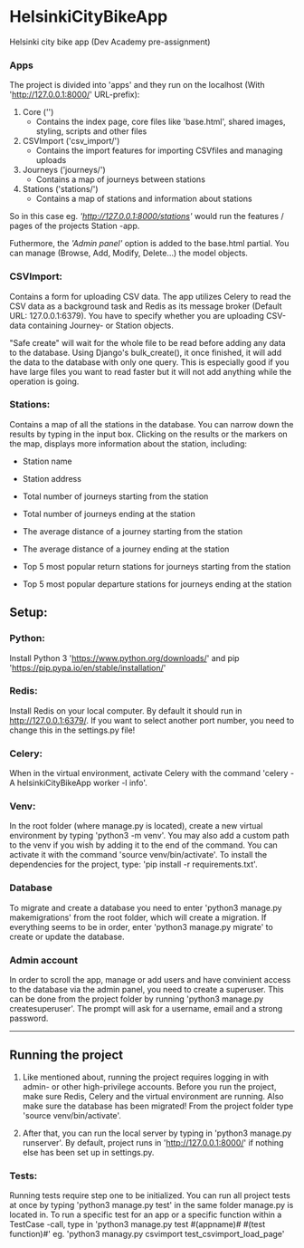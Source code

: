 # HelsinkiCityBikeApp

Helsinki city bike app (Dev Academy pre-assignment)

### Apps
The project is divided into 'apps' and they run on the localhost (With 'http://127.0.0.1:8000/' URL-prefix):

1. Core ('')
    - Contains the index page, core files like 'base.html', shared images, styling, scripts and other files
2. CSVImport ('csv_import/')
    - Contains the import features for importing CSVfiles and managing uploads 
3. Journeys ('journeys/')
    - Contains a map of journeys between stations
4. Stations ('stations/')
    - Contains a map of stations and information about stations

So in this case eg. *'http://127.0.0.1:8000/stations'* would run the features / pages of the projects Station -app.

Futhermore, the *'Admin panel'* option is added to the base.html partial. 
You can manage (Browse, Add, Modify, Delete...) the model objects.

### CSVImport:
Contains a form for uploading CSV data.
The app utilizes Celery to read the CSV data as a background task and Redis as its message broker (Default URL: 127.0.0.1:6379). 
You have to specify whether you are uploading CSV-data containing Journey- or Station objects. 

"Safe create" will wait for the whole file to be read before adding any data to the database. Using Django's bulk_create(), it once finished, it will add the data to the database with only one query. This is especially good if you have large files you want
to read faster but it will not add anything while the operation is going.

### Stations:
Contains a map of all the stations in the database.
You can narrow down the results by typing in the input box. Clicking on the results or the markers on the map, displays more information about the station, including:

 - Station name
 - Station address
 - Total number of journeys starting from the station
 - Total number of journeys ending at the station
 - The average distance of a journey starting from the station
 - The average distance of a journey ending at the station

 - Top 5 most popular return stations for journeys starting from the station
 - Top 5 most popular departure stations for journeys ending at the station


## Setup:

### Python:
Install Python 3 'https://www.python.org/downloads/' and pip 'https://pip.pypa.io/en/stable/installation/'

### Redis:
Install Redis on your local computer. By default it should run in http://127.0.0.1:6379/. If you want to select another port number, you need to change this in the settings.py file!

### Celery:
When in the virtual environment, activate Celery with the command 'celery -A helsinkiCityBikeApp worker -l info'.

### Venv:
In the root folder (where manage.py is located), create a new virtual environment by typing 'python3 -m venv'. You may also add a custom path to the venv if you wish by adding it to the end of the command. 
You can activate it with the command 'source venv/bin/activate'. To install the dependencies for the project, type: 'pip install -r requirements.txt'.

### Database
To migrate and create a database you need to enter 'python3 manage.py makemigrations' from the root folder, which will create a migration.
If everything seems to be in order, enter 'python3 manage.py migrate' to create or update the database.

### Admin account
In order to scroll the app, manage or add users and have convinient access to the database via the admin panel, you need to create a superuser. This can be done from the project folder by running 'python3 manage.py createsuperuser'. The prompt will ask for a username, email and a strong password. 

___

## Running the project

1. Like mentioned about, running the project requires logging in with admin- or other high-privilege accounts.
Before you run the project, make sure Redis, Celery and the virtual environment are running. Also make sure the database has been migrated! From the project folder type 'source venv/bin/activate'. 

2. After that, you can run the local server by typing in 'python3 manage.py runserver'. By default, project runs in 'http://127.0.0.1:8000/' if nothing else has been set up in settings.py.

### Tests:
Running tests require step one to be initialized.
You can run all project tests at once by typing 'python3 manage.py test' in the same folder manage.py is located in. To run a specific test for an app or a specific function within a TestCase -call, type in 'python3 manage.py test #(appname)# #(test function)#' eg. 'python3 managy.py csvimport test_csvimport_load_page'

